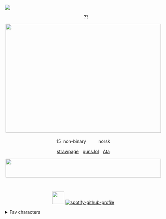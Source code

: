 ![](https://komarev.com/ghpvc/?username=MidnightMischief&color=dc143c&label=Vampires+killed)

<div align="center">
<img src="https://i.postimg.cc/yYXG4rP2/pride-flag-6-stripes-20.png" width="15" height="12"/> ??


‎<img src="https://files.catbox.moe/4oq4tg.gif" width="500" height="350"/>

15 ‎ ‎non-binary ‎ ‎ <img src="https://64.media.tumblr.com/42f4dbb5dd83f499e2fbcae16e60a4a8/f651789587d2564c-e5/s75x75_c1/e2f14c9403ec86d25118d9c4ae9655ec042626a3.gifv" width="15" height="12"/>ㅤnorsk

<img src="https://gifcity.carrd.co/assets/images/gallery10/5146d312.gif?v=e3c0bc0f" width="15" height="12"/>ㅤ[strawpage](https://beast-boy.straw.page/)ㅤ[guns.lol](https://guns.lol/sloanrocks)ㅤ[Ata](https://midnightmischief.atabook.org)ㅤ<img src="https://gifcity.carrd.co/assets/images/gallery10/1911edc0.gif?v=e3c0bc0f" width="15" height="12"/> 
</div>
<div align="center">
<img src="https://files.catbox.moe/9t9qpa.gif" width="500" height="60"/>

‎ 

 <img src="https://files.catbox.moe/9fa30p.gif" width="40" height="40"/> [![spotify-github-profile](https://spotify-github-profile.kittinanx.com/api/view?uid=31buv3yz5qvwdc5gfuwwzgen27qa&cover_image=true&theme=natemoo-re&show_offline=true&background_color=0d1117&interchange=false&bar_color=46423e&bar_color_cover=false)](https://github.com/kittinan/spotify-github-profile)
</div>
<details>

<summary>Fav characters</summary>
(Alphabet order)

1. Beast boy
2. Bdoubleo100
3. Glamrock freddy 
4. Jim jr lake
5. Loki laufeyson  
6. Monty
7. TangoTek 
8. Venture 
9. Wwdits family

   ‎ ‎ ‎
   ‎ ‎ ‎

   ‎ ‎ ‎+ more

</details>
